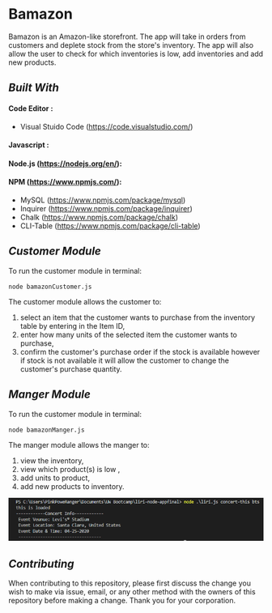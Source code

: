 # Bamazon
Bamazon is an Amazon-like storefront. The app will take in orders from customers and deplete stock from the store's inventory.  The app will also allow the user to check for which inventories is low, add inventories and add new products.

## *Built With*

#### Code Editor : 
- Visual Stuido Code (https://code.visualstudio.com/)

#### Javascript :

#### Node.js (https://nodejs.org/en/):

#### NPM (https://www.npmjs.com/):
- MySQL (https://www.npmjs.com/package/mysql)
- Inquirer (https://www.npmjs.com/package/inquirer)
- Chalk (https://www.npmjs.com/package/chalk)
- CLI-Table (https://www.npmjs.com/package/cli-table)

## *Customer Module*
To run the customer module in terminal:
```
node bamazonCustomer.js
```
The customer module allows the customer to:
1. select an item that the customer wants to purchase from the inventory table by entering in the Item ID,
2. enter how many units of the selected item the customer wants to purchase,
3. confirm the customer's purchase order if the stock is available however if stock is not available it will allow the customer to change the customer's purchase quantity.

## *Manger Module* 
To run the customer module in terminal:
```
node bamazonManger.js
```
The manger module allows the manger to:
1. view the inventory,
2. view which product(s) is low ,
3. add units to product,
4. add new products to inventory.

![Image of concert-this](https://github.com/pprchang/liri-node-app/blob/master/img/concert-this.PNG)


## *Contributing* 
When contributing to this repository, please first discuss the change you wish to make via issue, email, or any other method with the owners of this repository before making a change.  Thank you for your corporation.
